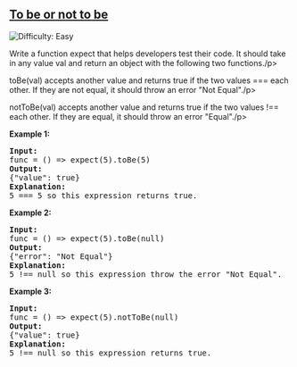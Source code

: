 <h2><a href="https://leetcode.com/problems/To Be Or Not To Be">To be or not to be</a></h2> <img src='https://img.shields.io/badge/Difficulty-Easy-brightgreen' alt='Difficulty: Easy' />

<p>Write a function expect that helps developers test their code. It should take in any value val and return an object with the following two functions./p>
<p>toBe(val) accepts another value and returns true if the two values === each other. If they are not equal, it should throw an error "Not Equal"./p>
<p>notToBe(val) accepts another value and returns true if the two values !== each other. If they are equal, it should throw an error "Equal"./p>

<p><strong class="example">Example 1:</strong></p>

<pre>
<strong>Input:</strong> 
func = () => expect(5).toBe(5)
<strong>Output:</strong> 
{"value": true}
<strong>Explanation:</strong> 
5 === 5 so this expression returns true.
</pre>

<p><strong class="example">Example 2:</strong></p>

<pre>
<strong>Input:</strong> 
func = () => expect(5).toBe(null)
<strong>Output:</strong> 
{"error": "Not Equal"}
<strong>Explanation:</strong> 
5 !== null so this expression throw the error "Not Equal".
</pre>

<p><strong class="example">Example 3:</strong></p>

<pre>
<strong>Input:</strong> 
func = () => expect(5).notToBe(null)
<strong>Output:</strong> 
{"value": true}
<strong>Explanation:</strong> 
5 !== null so this expression returns true.
</pre>
